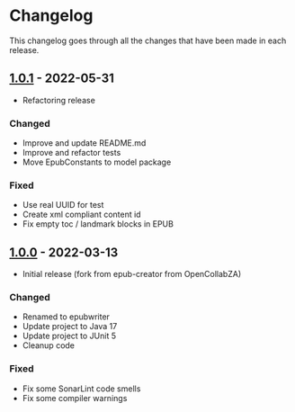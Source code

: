 # Changelog

This changelog goes through all the changes that have been made in each release.

## [1.0.1]() - 2022-05-31

* Refactoring release

### Changed

* Improve and update README.md
* Improve and refactor tests
* Move EpubConstants to model package

### Fixed

* Use real UUID for test
* Create xml compliant content id
* Fix empty toc / landmark blocks in EPUB

## [1.0.0]() - 2022-03-13

* Initial release (fork from epub-creator from OpenCollabZA)

### Changed

* Renamed to epubwriter
* Update project to Java 17
* Update project to JUnit 5
* Cleanup code

### Fixed

* Fix some SonarLint code smells
* Fix some compiler warnings